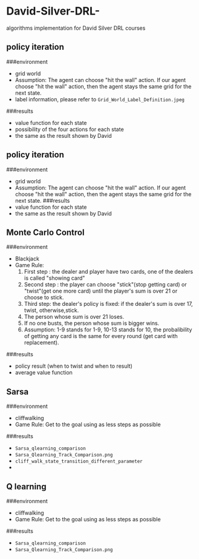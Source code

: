 # David-Silver-DRL-
algorithms implementation for David Silver DRL courses

## policy iteration

###environment
* grid world
* Assumption: The agent can choose "hit the wall" action. If our agent choose "hit the wall" action, then the agent stays the same grid for the next state.
* label information, please refer to `Grid_World_Label_Definition.jpeg`

###results
* value function for each state
* possibility of the four actions for each state
* the same as the result shown by David

## policy iteration

###environment
* grid world 
* Assumption: The agent can choose "hit the wall" action. If our agent choose "hit the wall" action, then the agent stays the same grid for the next state.
###results
* value function for each state
* the same as the result shown by David

## Monte Carlo Control

###environment
* Blackjack
* Game Rule: 
	1. First step : the dealer and player have two cards, one of the dealers is called "showing card"
	2. Second step : the player can choose "stick"(stop getting card) or "twist"(get one more card) until the player's sum is over 21 or choose to stick.
	3. Third step: the dealer's policy is fixed: if the dealer's sum is over 17, twist, otherwise,stick. 
	4. The person whose sum is over 21 loses.
	5. If no one busts, the person whose sum is bigger wins.
	6. Assumption: 1-9 stands for 1-9, 10-13 stands for 10, the probalibility of getting any card is the same for every round (get card with replacement).
	
###results
* policy result (when to twist and when to result)
* average value function 

## Sarsa

###environment
* cliffwalking
* Game Rule: Get to the goal using as less steps as possible
	
###results
* `Sarsa_qlearning_comparison`
* `Sarsa_Qlearning_Track_Comparison.png`
* `cliff_walk_state_transition_different_parameter`
* 


## Q learning

###environment
* cliffwalking
* Game Rule: Get to the goal using as less steps as possible
	
###results
* `Sarsa_qlearning_comparison`
* `Sarsa_Qlearning_Track_Comparison.png`



